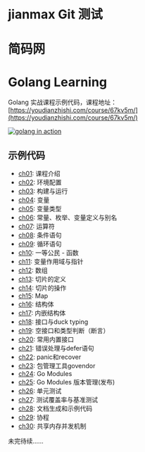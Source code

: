 # jianmax Git 测试
# 简码网
# Golang Learning

Golang 实战课程示例代码，课程地址：[https://youdianzhishi.com/course/67kv5m/](https://youdianzhishi.com/course/67kv5m/)

[![golang in action](https://sdn.haimaxy.com/covers/2019/5/25/5089dc263d514efa906259eae0b99317.png)](https://youdianzhishi.com/course/67kv5m/)

## 示例代码
* [ch01](./ch01-introduction): 课程介绍
* [ch02](./ch02-env-config): 环境配置
* [ch03](./ch03-build-run): 构建与运行
* [ch04](./ch04-variable): 变量
* [ch05](./ch05-variable-type): 变量类型
* [ch06](./ch06-const-enum-alias): 常量、枚举、变量定义与别名
* [ch07](./ch07-operator): 运算符
* [ch08](./ch08-if-switch): 条件语句
* [ch09](./ch09-loop-for): 循环语句
* [ch10](./ch10-function): 一等公民 - 函数
* [ch11](./ch11-scope-pointer): 变量作用域与指针
* [ch12](./ch12-array): 数组
* [ch13](./ch13-slice-define): 切片的定义
* [ch14](./ch14-slice-operate): 切片的操作
* [ch15](./ch15-map): Map
* [ch16](./ch16-struct): 结构体
* [ch17](./ch17-built-in-struct): 内嵌结构体
* [ch18](./ch18-interface-duck-typing): 接口与duck typing
* [ch19](./ch19-empty-interface-and-type-switch): 空接口和类型判断（断言）
* [ch20](./ch20-built-in-interface): 常用内置接口
* [ch21](./ch21-error-and-defer): 错误处理与defer语句
* [ch22](./ch22-panic-recover): panic和recover
* [ch23](./ch23-govendor): 包管理工具govendor
* [ch24](./ch24-gomodules): Go Modules
* [ch25](./ch25-gomodules-version): Go Modules 版本管理(发布)
* [ch26](./ch26-gotesting): 单元测试
* [ch27](./ch27-gotesting-cover-bench): 测试覆盖率与基准测试
* [ch28](./ch28-godoc-example): 文档生成和示例代码
* [ch29](./ch29-goroutine): 协程
* [ch30](./ch30-mutex-waitgroup): 共享内存并发机制

未完待续......
